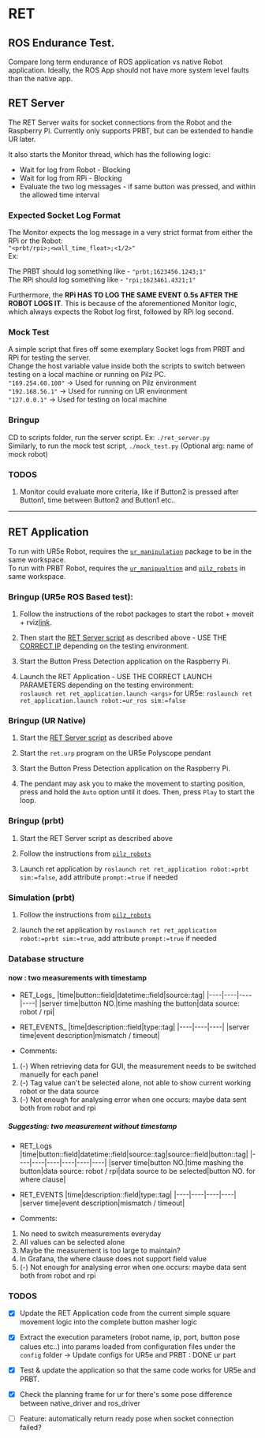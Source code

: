 # RET
## ROS Endurance Test.

Compare long term endurance of ROS application vs native Robot application. Ideally, the ROS App should not have more system level faults than the native app.

## RET Server
The RET Server waits for socket connections from the Robot and the Raspberry Pi. Currently only supports PRBT, but can be extended to handle UR later.

It also starts the Monitor thread, which has the following logic:   
* Wait for log from Robot - Blocking
* Wait for log from RPi - Blocking
* Evaluate the two log messages - if same button was pressed, and within the allowed time interval

### Expected Socket Log Format
The Monitor expects the log message in a very strict format from either the RPi or the Robot:   
`"<prbt/rpi>;<wall_time_float>;<1/2>"`   
Ex: 

The PRBT should log something like - `"prbt;1623456.1243;1"`   
The RPi should log something like - `"rpi;1623461.4321;1"`   

Furthermore, the **RPi HAS TO LOG THE SAME EVENT 0.5s AFTER THE ROBOT LOGS IT**. This is because of the aforementioned Monitor logic, which always expects the Robot log first, followed by RPi log second.

### Mock Test
A simple script that fires off some exemplary Socket logs from PRBT and RPi for testing the server.   
Change the host variable value inside both the scripts to switch between testing on a local machine or running on Pilz PC.   
`"169.254.60.100"` -> Used for running on Pilz environment     
`"192.168.56.1"` -> Used for running on UR environment     
`"127.0.0.1"` -> Used for testing on local machine   

### Bringup
CD to scripts folder, run the server script. Ex: `./ret_server.py`   
Similarly, to run the mock test script, `./mock_test.py`  (Optional arg: name of mock robot)


### TODOS
1. Monitor could evaluate more criteria, like if Button2 is pressed after Button1, time between Button2 and Button1 etc..

---

## RET Application

To run with UR5e Robot, requires the [`ur_manipulation`](https://github.com/ipa-kut/ur_manipulation) package to be in the same workspace.   
To run with PRBT Robot, requires the [`ur_manipualtion`](https://github.com/ipa-kut/ur_manipulation) and [`pilz_robots`](https://github.com/PilzDE/pilz_robots) in same workspace.

### Bringup (UR5e ROS Based test):

1. Follow the instructions of the robot packages to start the robot + moveit + rviz[link](https://github.com/ipa-kut/ur_manipulation#ur5e-real-robot).

2. Then start the [RET Server script](https://github.com/ipa-kut/ret#bringup) as described above - USE THE [CORRECT IP](https://github.com/ipa-kut/ret#mock-test) depending on the testing environment.

3. Start the Button Press Detection application on the Raspberry Pi.

4. Launch the RET Application - USE THE CORRECT LAUNCH PARAMETERS depending on the testing environment:   
`roslaunch ret ret_application.launch <args>`
for UR5e:
`roslaunch ret ret_application.launch robot:=ur_ros sim:=false`

### Bringup (UR Native)

1. Start the [RET Server script](https://github.com/ipa-kut/ret#bringup) as described above

2. Start the `ret.urp` program on the UR5e Polyscope pendant

3. Start the Button Press Detection application on the Raspberry Pi.

4. The pendant may ask you to make the movement to starting position, press and hold the `Auto` option until it does. Then, press `Play` to start the loop.

### Bringup (prbt)
1. Start the RET Server script as described above

2. Follow the instructions from [`pilz_robots`](https://github.com/IPA-KUT-CL/pilz_robots_ret#on-robot)

3. Launch ret application by `roslaunch ret ret_application robot:=prbt sim:=false`, add attribute `prompt:=true` if needed

### Simulation (prbt)
1. Follow the instructions from [`pilz_robots`](https://github.com/IPA-KUT-CL/pilz_robots_ret#simulation)
   
2. launch the ret application by `roslaunch ret ret_application robot:=prbt sim:=true`, add attribute `prompt:=true` if needed

### Database structure

#### now : two measurements with timestamp
- RET_Logs_<Datetime>
|time|button::field|datetime::field|source::tag|
|----|----|----|----|
|server time|button NO.|time mashing the button|data source: robot / rpi|

- RET_EVENTS_<Datetime>
|time|description::field|type::tag|
|----|----|----|
|server time|event description|mismatch / timeout|

- Comments:
 1. (-) When retrieving data for GUI, the measurement needs to be switched manuelly for each panel
 2. (-) Tag value can't be selected alone, not able to show current working robot or the data source
 3. (-) Not enough for analysing error when one occurs: maybe data sent both from robot and rpi

##### Suggesting: two measurement without timestamp
- RET_Logs
|time|button::field|datetime::field|source::tag|source::field|button::tag|
|----|----|----|----|----|----|
|server time|button NO.|time mashing the button|data source: robot / rpi|data source to be selected|button NO. for where clause|

- RET_EVENTS
|time|description::field|type::tag|
|----|----|----|----|
|server time|event description|mismatch / timeout|

- Comments:
 1. No need to switch measurements everyday
 2. All values can be selected alone
 3. Maybe the measurement is too large to maintain?
 4. In Grafana, the where clause does not support field value
 5. (-) Not enough for analysing error when one occurs: maybe data sent both from robot and rpi 


### TODOS

- [x] Update the RET Application code from the current simple square movement logic into the complete button masher logic
- [x] Extract the execution parameters (robot name, ip, port, button pose calues etc..) into params loaded from configuration files under the `config` folder -> Update configs for UR5e and PRBT : DONE ur part
- [x] Test & update the application so that the same code works for UR5e and PRBT.
- [x] Check the planning frame for ur for there's some pose difference between native_driver and ros_driver
- [ ] Feature: automatically return ready pose when socket connection failed?

